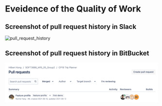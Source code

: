 # **Eveidence of the Quality of Work**

## Screenshot of pull request history in Slack

![pull_request_history](https://github.com/RachelYang1999/SOFT3888-Evidence/blob/main/Week5/img/pull_request_history.png)

## Screenshot of pull request history in BitBucket

![pull_request_history_bitbucket](https://github.com/RachelYang1999/SOFT3888-Evidence/blob/main/Week5/img/pull_request_history_bitbucket.png)

